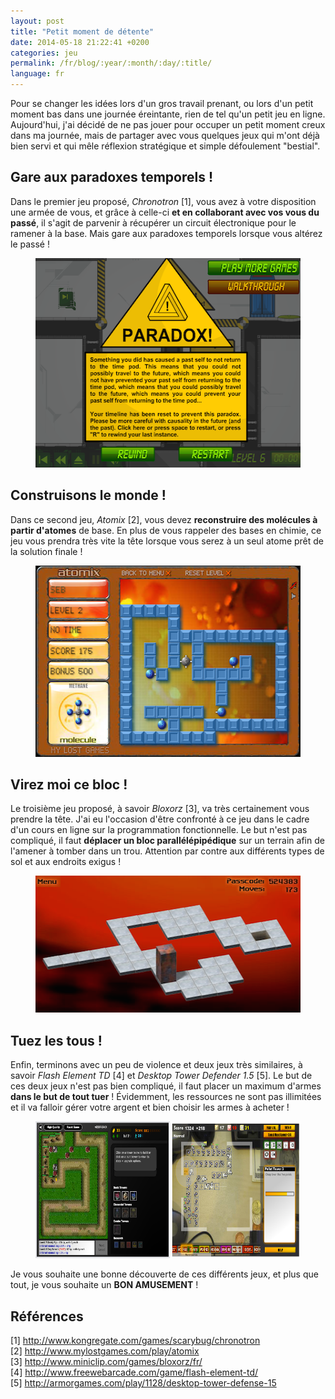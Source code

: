 ```yaml
---
layout: post
title: "Petit moment de détente"
date: 2014-05-18 21:22:41 +0200
categories: jeu
permalink: /fr/blog/:year/:month/:day/:title/
language: fr
---
```


Pour se changer les idées lors d'un gros travail prenant, ou lors d'un petit moment bas dans une journée éreintante, rien de tel qu'un petit jeu en ligne. Aujourd'hui, j'ai décidé de ne pas jouer pour occuper un petit moment creux dans ma journée, mais de partager avec vous quelques jeux qui m'ont déjà bien servi et qui mêle réflexion stratégique et simple défoulement "bestial".

## Gare aux paradoxes temporels !

Dans le premier jeu proposé, _Chronotron_ [1], vous avez à votre disposition
une armée de vous, et grâce à celle-ci **et en collaborant avec vos vous du
passé**, il s'agit de parvenir à récupérer un circuit électronique pour le
ramener à la base. Mais gare aux paradoxes temporels lorsque vous altérez le
passé !

<figure>
  <img src="/images/blog/chronotron-screenshot.png" width="450"
  height="335" alt="Chronotron" />
</figure>

## Construisons le monde !

Dans ce second jeu, _Atomix_ [2], vous devez **reconstruire des molécules à
partir d'atomes** de base. En plus de vous rappeler des bases en chimie, ce jeu
vous prendra très vite la tête lorsque vous serez à un seul atome prêt de la
solution finale !

<figure>
  <img src="/images/blog/atomix-screenshot.png" width="450"
  height="306" alt="Atomix" />
</figure>

## Virez moi ce bloc !

Le troisième jeu proposé, à savoir _Bloxorz_ [3], va très certainement vous
prendre la tête. J'ai eu l'occasion d'être confronté à ce jeu dans le cadre
d'un cours en ligne sur la programmation fonctionnelle. Le but n'est pas
compliqué, il faut **déplacer un bloc parallélépipédique** sur un terrain afin
de l'amener à tomber dans un trou. Attention par contre aux différents types de
sol et aux endroits exigus !

<figure>
  <img src="/images/blog/bloxorz-screenshot.png" width="450"
  height="219" alt="Bloxorz" />
</figure>

## Tuez les tous !

Enfin, terminons avec un peu de violence et deux jeux très similaires, à savoir _Flash Element TD_ [4] et _Desktop Tower Defender 1.5_ [5]. Le but de ces deux
jeux n'est pas bien compliqué, il faut placer un maximum d'armes **dans le but
de tout tuer** ! Évidemment, les ressources ne sont pas illimitées et il va
falloir gérer votre argent et bien choisir les armes à acheter !

<figure>
  <img src="/images/blog/flash-element-td-desktop-and-tower-defender-screenshot.png"
  width="800" height="219"
  alt="Flash Element TD and _Desktop Tower Defender 1.5" />
</figure>

Je vous souhaite une bonne découverte de ces différents jeux, et plus que tout,
je vous souhaite un **BON AMUSEMENT** !

## Références

[1] <http://www.kongregate.com/games/scarybug/chronotron><br />
[2] <http://www.mylostgames.com/play/atomix><br />
[3] <http://www.miniclip.com/games/bloxorz/fr/><br/>
[4] <http://www.freewebarcade.com/game/flash-element-td/><br />
[5] <http://armorgames.com/play/1128/desktop-tower-defense-15>
